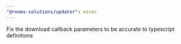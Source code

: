 ```yaml
---
"@rooms-solutions/updater": minor
---
```


Fix the download callback parameters to be accurate to typescript definitions
